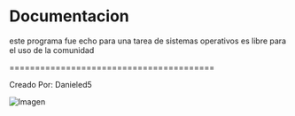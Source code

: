 Documentacion
=======================================

este programa fue echo para una tarea de sistemas operativos es libre para el uso de la
comunidad 

========================================

Creado Por: Danieled5

![Imagen](https://www.solvetic.com/uploads/tutorials/monthly_01_2019/4c7ddeeb39d0dcbb40246ef24d47baa2.png)
